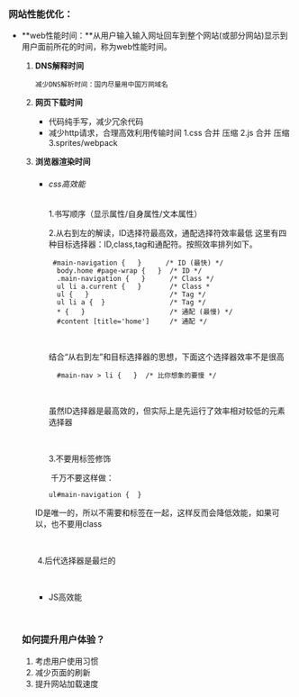 ### 网站性能优化：

- **web性能时间：**从用户输入输入网址回车到整个网站(或部分网站)显示到用户面前所花的时间，称为web性能时间。

  1. **DNS解释时间**

     `减少DNS解析时间：国内尽量用中国万网域名`

  2. **网页下载时间**

     - 代码纯手写，减少冗余代码
     - 减少http请求，合理高效利用传输时间
       1.css 合并  压缩
       2.js  合并  压缩
       3.sprites/webpack

  3. **浏览器渲染时间**

     - ###### css高效能

       1.书写顺序（显示属性/自身属性/文本属性）

       2.从右到左的解读，ID选择符最高效，通配选择符效率最低
          这里有四种目标选择器：ID,class,tag和通配符。按照效率排列如下。
       ```
        #main-navigation {   }      /* ID (最快) */
         body.home #page-wrap {   }  /* ID */
         .main-navigation {   }      /* Class */
         ul li a.current {   }       /* Class *
         ul {   }                    /* Tag */
         ul li a {  }                /* Tag */
         * {   }                     /* 通配 (最慢) */
         #content [title='home']     /* 通配 */
       ```

       ​

         结合“从右到左”和目标选择器的思想，下面这个选择器效率不是很高
       ```
         #main-nav > li {   }  /* 比你想象的要慢 */
       ```

       ​

        虽然ID选择器是最高效的，但实际上是先运行了效率相对较低的元素选择器

       ​

       3.不要用标签修饰

       ​    千万不要这样做：

           ul#main-navigation {  }

     ​          ID是唯一的，所以不需要和标签在一起，这样反而会降低效能，如果可以，也不要用class

     ​       

     ​	4.后代选择器是最烂的

     ​

     - JS高效能

     ​

  ### 如何提升用户体验？

  1. 考虑用户使用习惯
  2. 减少页面的刷新
  3. 提升网站加载速度